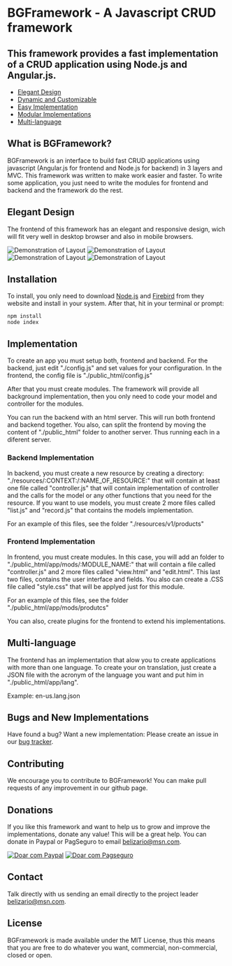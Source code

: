 BGFramework - A Javascript CRUD framework 
=======================================


## This framework provides a fast implementation of a CRUD application using Node.js and Angular.js.

 * [Elegant Design](#elegant-design)
 * [Dynamic and Customizable]()
 * [Easy Implementation](#implementation)
 * [Modular Implementations](#backend-implementation) 
 * [Multi-language](#multi-language)
 
 
## What is BGFramework?

BGFramework is an interface to build fast CRUD applications using javascript (Angular.js for frontend and Node.js for backend) in 3 layers and MVC. This framework was 
written to make work easier and faster. To write some application, you just need to write the modules for frontend and backend and the framework do the rest.


## Elegant Design

The frontend of this framework has an elegant and responsive design, wich will fit very well in desktop browser and also in mobile browsers.

![Demonstration of Layout](demo01.png)
![Demonstration of Layout](demo02.png)
![Demonstration of Layout](demo03.png)
![Demonstration of Layout](demo04.png)

Installation
------------

To install, you only need to download [Node.js](https://nodejs.org) and [Firebird](http://www.firebirdsql.org) from they website and install in your system. After that, hit in your terminal or prompt:

```
npm install
node index
```


## Implementation

To create an app you must setup both, frontend and backend. For the backend, just edit "./config.js" and set values for your configuration. In the frontend, the config file is "./public_html/config.js"


After that you must create modules. The framework will provide all background implementation, then you only need to code your model and controller for the modules. 

You can run the backend with an html server. This will run both frontend and backend together. You also, can split the frontend by moving the content of "./public_html" folder to another server. Thus running each in a diferent server.


### Backend Implementation

In backend, you must create a new resource by creating a directory: "./resources/:CONTEXT:/:NAME_OF_RESOURCE:" that will contain at least one file called "controller.js" that will contain implementation of controller and the calls for the model or any other functions that you need for the resource. If you want to use models, you must create 2 more files called "list.js" and "record.js" that contains the models implementation.

For an example of this files, see the folder "./resources/v1/products"


### Frontend Implementation

In frontend, you must create modules. In this case, you will add an folder to "./public_html/app/mods/:MODULE_NAME:" that will contain a file called "controller.js" and 2 more files called "view.html" and "edit.html". This last two files, contains the user interface and fields. You also can create a .CSS file called "style.css" that will be applyed just for this module.

For an example of this files, see the folder "./public_html/app/mods/produtcs"

You can also, create plugins for the frontend to extend his implementations.


## Multi-language

The frontend has an implementation that alow you to create applications with more than one language. To create your on translation, just create a JSON file with the acronym of the language you want and put him in "./public_html/app/lang". 

Example: en-us.lang.json


## Bugs and New Implementations

Have found a bug? Want a new implementation: Please create an issue in our [bug tracker](https://github.com/belizariogr/BGFramework/issues).


## Contributing 

We encourage you to contribute to BGFramework! You can make pull requests of any improvement in our github page.


## Donations

If you like this framework and want to help us to grow and improve the implementations, donate any value! This will be a great help. You can donate in Paypal or PagSeguro to email belizario@msn.com.


[![Doar com Paypal](https://www.paypalobjects.com/en_US/i/btn/btn_donateCC_LG.gif)](https://www.paypal.com/cgi-bin/webscr?cmd=_donations&business=belizario%40msn%2ecom&lc=US&item_name=BGFramework&no_note=0&currency_code=USD&bn=PP%2dDonationsBF%3abtn_donateCC_LG%2egif%3aNonHostedGuest)
[![Doar com Pagseguro](https://stc.pagseguro.uol.com.br/public/img/botoes/doacoes/120x53-doar.gif)](https://pag.ae/bhnKfqy)


## Contact

Talk directly with us sending an email directly to the project leader belizario@msn.com.


## License

BGFramework is made available under the MIT License, thus this means that you are free to do whatever you want, commercial, non-commercial, closed or open.